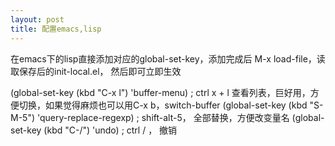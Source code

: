 ```yaml
---
layout: post
title: 配置emacs,lisp
---
```

 在emacs下的lisp直接添加对应的global-set-key，添加完成后 M-x load-file，读取保存后的init-local.el， 然后即可立即生效
 
(global-set-key (kbd "C-x l") 'buffer-menu) ; ctrl x + l 查看列表，巨好用，方便切换，如果觉得麻烦也可以用C-x b，switch-buffer
(global-set-key (kbd "S-M-5") 'query-replace-regexp) ; shift-alt-5， 全部替换，方便改变量名
(global-set-key (kbd "C-/") 'undo) ; ctrl /  ， 撤销
